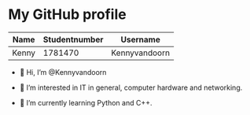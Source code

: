 
# My GitHub profile

| Name                 | Studentnumber | Username         |
| ---------------------| ------------- | ---------------- |
| Kenny                | 1781470       | Kennyvandoorn    |

- 👋 Hi, I’m @Kennyvandoorn

- 👀 I’m interested in IT in general, computer hardware and networking.

- 🌱 I’m currently learning Python and C++.
